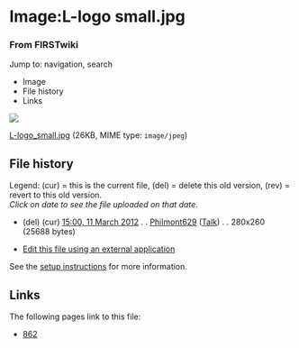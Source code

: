 

# Image:L-logo small.jpg

### From FIRSTwiki

Jump to: navigation, search

  * Image
  * File history
  * Links

![](/media/a/a9/L-logo_small.jpg)

[L-logo_small.jpg](/media/a/a9/L-logo_small.jpg "L-logo small.jpg" ) (26KB,
MIME type: `image/jpeg`)

## File history

Legend: (cur) = this is the current file, (del) = delete this old version,
(rev) = revert to this old version.  
_Click on date to see the file uploaded on that date_.

  * (del) (cur) [15:00, 11 March 2012](/media/a/a9/L-logo_small.jpg "/media/a/a9/L-logo small.jpg" ) . . [Philmont629](/index.php?title=User:Philmont629&action=edit "User:Philmont629" ) ([Talk](User_talk:Philmont629 "User talk:Philmont629" )) . . 280x260 (25688 bytes)
  

  * [Edit this file using an external application](/index.php?title=Image:L-logo_small.jpg&action=edit&externaledit=true&mode=file "Image:L-logo small.jpg" )

See the [setup
instructions](http://meta.wikimedia.org/wiki/Help:External_editors
"http://meta.wikimedia.org/wiki/Help:External_editors" ) for more information.

## Links

The following pages link to this file:

  * [862](862 "862" )

